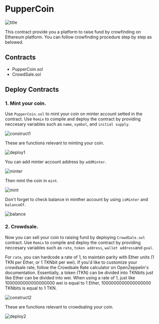 # PupperCoin

![title](title.jpg)

This contract provide you  a platform to raise fund by crowfinding on Ethereum platform. You can follow crowfinding procedure step by step as belowed. 

## Contracts

* PupperCoin.sol
* CrowdSale.sol

## Deploy Contracts

### 1. Mint your coin.

Use `PupperCoin.sol` to mint your coin on minter account setted in the contract. Use `Remix` to compile and deploy the contract by providing neccesary variables such as `name`, `symbol`, and `initial supply`. 

![construct1](1_construct_puppercoin.png)

These are functions relevant to minting your coin.

![deploy1](2_puppercoin_depolyed.png)

You can add minter account address by `addMinter`.

![minter](3_add_minter_account.png)

Then mint the coin in `mint`.

![mint](4_mint.png)

Don't forget to check balance in minther account by using `isMinter` and `balanceOf`.

![balance](5_check_coin_details.png)

### 2. Crowdsale.

Now you can sell your coin to raising fund by deploying `CrowdSale.sol` contract. Use `Remix` to compile and deploy the contract by providing neccesary variables such as `rate`, `token address`, `wallet address`and `goal`.  

For `rate`, you can hardcode a rate of 1, to maintain parity with Ether units (1 TKN per Ether, or 1 TKNbit per wei). If you'd like to customize your crowdsale rate, follow the Crowdsale Rate calculator on OpenZeppelin's documentation. Essentially, a token (TKN) can be divided into TKNbits just like Ether can be divided into wei. When using a rate of 1, just like 1000000000000000000 wei is equal to 1 Ether, 1000000000000000000 TKNbits is equal to 1 TKN.

![construct2](6_construct_crowdsale.png)

These are functions relevant to crowdsaling your coin.

![deploy2](7_crowdsale_depolyed.png)

